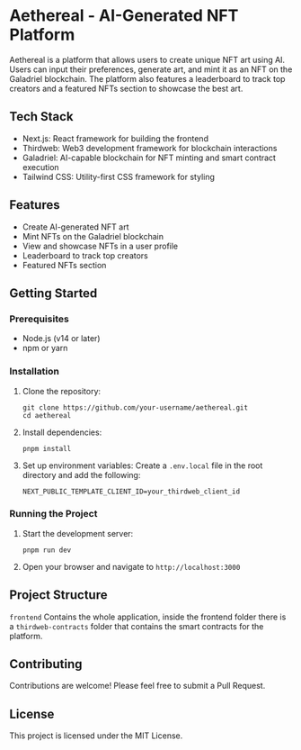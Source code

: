 # Aethereal - AI-Generated NFT Platform

Aethereal is a platform that allows users to create unique NFT art using AI. Users can input their preferences, generate art, and mint it as an NFT on the Galadriel blockchain. The platform also features a leaderboard to track top creators and a featured NFTs section to showcase the best art.

## Tech Stack

- Next.js: React framework for building the frontend
- Thirdweb: Web3 development framework for blockchain interactions
- Galadriel: AI-capable blockchain for NFT minting and smart contract execution
- Tailwind CSS: Utility-first CSS framework for styling

## Features

- Create AI-generated NFT art
- Mint NFTs on the Galadriel blockchain
- View and showcase NFTs in a user profile
- Leaderboard to track top creators
- Featured NFTs section

## Getting Started

### Prerequisites

- Node.js (v14 or later)
- npm or yarn

### Installation

1. Clone the repository:
   ```
   git clone https://github.com/your-username/aethereal.git
   cd aethereal
   ```

2. Install dependencies:
   ```
   pnpm install
   ```

3. Set up environment variables:
   Create a `.env.local` file in the root directory and add the following:
   ```
   NEXT_PUBLIC_TEMPLATE_CLIENT_ID=your_thirdweb_client_id
   ```

### Running the Project

1. Start the development server:
   ```
   pnpm run dev
   ```

2. Open your browser and navigate to `http://localhost:3000`

## Project Structure

`frontend` Contains the whole application, inside the frontend folder there is a `thirdweb-contracts` folder that contains the smart contracts for the platform.


## Contributing

Contributions are welcome! Please feel free to submit a Pull Request.

## License

This project is licensed under the MIT License.